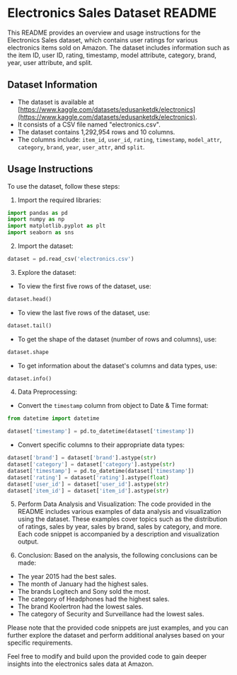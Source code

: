 # Electronics Sales Dataset README

This README provides an overview and usage instructions for the Electronics Sales dataset, which contains user ratings for various electronics items sold on Amazon. The dataset includes information such as the item ID, user ID, rating, timestamp, model attribute, category, brand, year, user attribute, and split.

## Dataset Information
- The dataset is available at [https://www.kaggle.com/datasets/edusanketdk/electronics](https://www.kaggle.com/datasets/edusanketdk/electronics).
- It consists of a CSV file named "electronics.csv".
- The dataset contains 1,292,954 rows and 10 columns.
- The columns include: `item_id`, `user_id`, `rating`, `timestamp`, `model_attr`, `category`, `brand`, `year`, `user_attr`, and `split`.

## Usage Instructions
To use the dataset, follow these steps:

1. Import the required libraries:
```python
import pandas as pd
import numpy as np
import matplotlib.pyplot as plt
import seaborn as sns
```

2. Import the dataset:
```python
dataset = pd.read_csv('electronics.csv')
```

3. Explore the dataset:
- To view the first five rows of the dataset, use:
```python
dataset.head()
```

- To view the last five rows of the dataset, use:
```python
dataset.tail()
```

- To get the shape of the dataset (number of rows and columns), use:
```python
dataset.shape
```

- To get information about the dataset's columns and data types, use:
```python
dataset.info()
```

4. Data Preprocessing:
- Convert the `timestamp` column from object to Date & Time format:
```python
from datetime import datetime

dataset['timestamp'] = pd.to_datetime(dataset['timestamp'])
```

- Convert specific columns to their appropriate data types:
```python
dataset['brand'] = dataset['brand'].astype(str)
dataset['category'] = dataset['category'].astype(str)
dataset['timestamp'] = pd.to_datetime(dataset['timestamp'])
dataset['rating'] = dataset['rating'].astype(float)
dataset['user_id'] = dataset['user_id'].astype(str)
dataset['item_id'] = dataset['item_id'].astype(str)
```

5. Perform Data Analysis and Visualization:
The code provided in the README includes various examples of data analysis and visualization using the dataset. These examples cover topics such as the distribution of ratings, sales by year, sales by brand, sales by category, and more. Each code snippet is accompanied by a description and visualization output.

6. Conclusion:
Based on the analysis, the following conclusions can be made:
- The year 2015 had the best sales.
- The month of January had the highest sales.
- The brands Logitech and Sony sold the most.
- The category of Headphones had the highest sales.
- The brand Koolertron had the lowest sales.
- The category of Security and Surveillance had the lowest sales.

Please note that the provided code snippets are just examples, and you can further explore the dataset and perform additional analyses based on your specific requirements.

Feel free to modify and build upon the provided code to gain deeper insights into the electronics sales data at Amazon.
